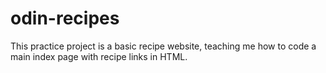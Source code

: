 # odin-recipes

This practice project is a basic recipe website, teaching me how to code a main index page with recipe links in HTML.